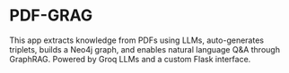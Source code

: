 # PDF-GRAG
This app extracts knowledge from PDFs using LLMs, auto-generates triplets, builds a Neo4j graph, and enables natural language Q&amp;A through GraphRAG. Powered by Groq LLMs and a custom Flask interface.
